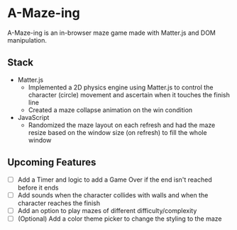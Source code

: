# A-Maze-ing
A-Maze-ing is an in-browser maze game made with Matter.js and DOM manipulation.

## Stack
* Matter.js
  * Implemented a 2D physics engine using Matter.js to control the character (circle) movement and ascertain when it touches the finish line
  * Created a maze collapse animation on the win condition 
* JavaScript
  * Randomized the maze layout on each refresh and had the maze resize based on the window size (on refresh) to fill the whole window
 
## Upcoming Features
- [ ] Add a Timer and logic to add a Game Over if the end isn't reached before it ends
- [ ] Add sounds when the character collides with walls and when the character reaches the finish
- [ ] Add an option to play mazes of different difficulty/complexity
- [ ] \(Optional) Add a color theme picker to change the styling to the maze
